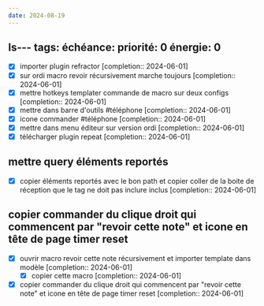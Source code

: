 ```yaml
---
date: 2024-08-19
---
```

ls---
tags:
échéance: 
priorité: 0
énergie: 0
---
- [X] importer plugin refractor  [completion:: 2024-06-01]
- [x] sur ordi macro revoir récursivement marche toujours  [completion:: 2024-06-01]
- [X] mettre hotkeys templater commande de macro sur deux configs  [completion:: 2024-06-01]
- [X] mettre dans barre d'outils #téléphone  [completion:: 2024-06-01]
- [X] icone commander #téléphone  [completion:: 2024-06-01]
- [X] mettre dans menu éditeur sur version ordi  [completion:: 2024-06-01]
- [X] télécharger plugin repeat  [completion:: 2024-06-01]
## mettre query éléments reportés
- [X] copier éléments reportés avec le bon path et copier coller de la boite de réception que le tag ne doit pas inclure inclus  [completion:: 2024-06-01]
## copier commander du clique droit qui commencent par "revoir cette note" et icone en tête de page timer reset
- [X] ouvrir macro revoir cette note récursivement et importer template dans modèle  [completion:: 2024-06-01]
	- [X] copier cette macro  [completion:: 2024-06-01]
- [X] copier commander du clique droit qui commencent par "revoir cette note" et icone en tête de page timer reset  [completion:: 2024-06-01]
